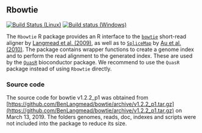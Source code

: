 ## Rbowtie
[![Build Status (Linux)](https://travis-ci.com/fmicompbio/Rbowtie.svg?branch=master)](https://travis-ci.com/fmicompbio/Rbowtie)
[![Build status (Windows)](https://ci.appveyor.com/api/projects/status/github/fmicompbio/Rbowtie?branch=master&svg=true)](https://ci.appveyor.com/project/fmicompbio/Rbowtie)

The `Rbowtie` R package provides an R interface to the
[`bowtie`](http://bowtie-bio.sourceforge.net/index.shtml) short-read aligner by
[Langmead et al. (2009)](http://genomebiology.com/2009/10/3/R25), as well as to
[`SpliceMap`](https://web.stanford.edu/group/wonglab/SpliceMap/) by [Au et al. (2010)](https://academic.oup.com/nar/article-lookup/doi/10.1093/nar/gkq211).
The package contains wrapper functions to create a genome index and to perform
the read alignment to the generated index. These are used by the
[`QuasR`](https://bioconductor.org/packages/QuasR/) bioconductor package.
We recommend to use the `QuasR` package instead of using `Rbowtie` directly.

### Source code
The source code for bowtie v1.2.2_p1 was obtained from [https://github.com/BenLangmead/bowtie/archive/v1.2.2_p1.tar.gz](https://github.com/BenLangmead/bowtie/archive/v1.2.2_p1.tar.gz) on March 13, 2019. The folders genomes, reads, doc, indexes and scripts were not included into the package to reduce its size.

